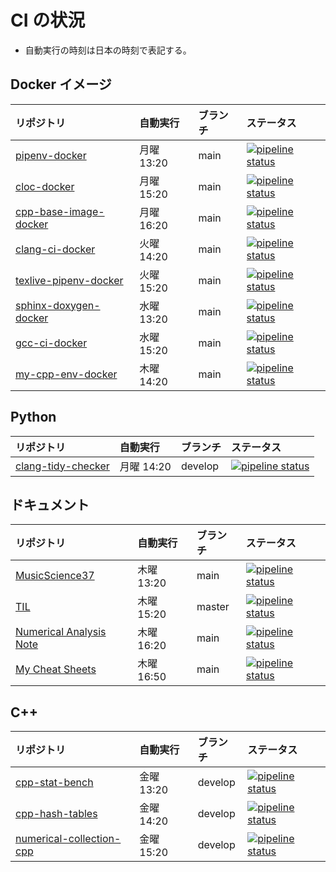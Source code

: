 # CI の状況

- 自動実行の時刻は日本の時刻で表記する。

## Docker イメージ

| リポジトリ                                                                       | 自動実行   | ブランチ | ステータス                                                                                                                                                                     |
| :------------------------------------------------------------------------------- | :--------- | :------- | :----------------------------------------------------------------------------------------------------------------------------------------------------------------------------- |
| [pipenv-docker](https://gitlab.com/MusicScience37/pipenv-docker)                 | 月曜 13:20 | main     | [![pipeline status](https://gitlab.com/MusicScience37/pipenv-docker/badges/main/pipeline.svg)](https://gitlab.com/MusicScience37/pipenv-docker/-/commits/main)                 |
| [cloc-docker](https://gitlab.com/MusicScience37/cloc-docker)                     | 月曜 15:20 | main     | [![pipeline status](https://gitlab.com/MusicScience37/cloc-docker/badges/main/pipeline.svg)](https://gitlab.com/MusicScience37/cloc-docker/-/commits/main)                     |
| [cpp-base-image-docker](https://gitlab.com/MusicScience37/cpp-base-image-docker) | 月曜 16:20 | main     | [![pipeline status](https://gitlab.com/MusicScience37/cpp-base-image-docker/badges/main/pipeline.svg)](https://gitlab.com/MusicScience37/cpp-base-image-docker/-/commits/main) |
| [clang-ci-docker](https://gitlab.com/MusicScience37/clang-ci-docker)             | 火曜 14:20 | main     | [![pipeline status](https://gitlab.com/MusicScience37/clang-ci-docker/badges/main/pipeline.svg)](https://gitlab.com/MusicScience37/clang-ci-docker/-/commits/main)             |
| [texlive-pipenv-docker](https://gitlab.com/MusicScience37/texlive-pipenv-docker) | 火曜 15:20 | main     | [![pipeline status](https://gitlab.com/MusicScience37/texlive-pipenv-docker/badges/main/pipeline.svg)](https://gitlab.com/MusicScience37/texlive-pipenv-docker/-/commits/main) |
| [sphinx-doxygen-docker](https://gitlab.com/MusicScience37/sphinx-doxygen-docker) | 水曜 13:20 | main     | [![pipeline status](https://gitlab.com/MusicScience37/sphinx-doxygen-docker/badges/main/pipeline.svg)](https://gitlab.com/MusicScience37/sphinx-doxygen-docker/-/commits/main) |
| [gcc-ci-docker](https://gitlab.com/MusicScience37/gcc-ci-docker)                 | 水曜 15:20 | main     | [![pipeline status](https://gitlab.com/MusicScience37/gcc-ci-docker/badges/main/pipeline.svg)](https://gitlab.com/MusicScience37/gcc-ci-docker/-/commits/main)                 |
| [my-cpp-env-docker](https://gitlab.com/MusicScience37/my-cpp-env-docker)         | 木曜 14:20 | main     | [![pipeline status](https://gitlab.com/MusicScience37/my-cpp-env-docker/badges/main/pipeline.svg)](https://gitlab.com/MusicScience37/my-cpp-env-docker/-/commits/main)         |

## Python

| リポジトリ                                                                 | 自動実行   | ブランチ | ステータス                                                                                                                                                                     |
| :------------------------------------------------------------------------- | :--------- | :------- | :----------------------------------------------------------------------------------------------------------------------------------------------------------------------------- |
| [clang-tidy-checker](https://gitlab.com/MusicScience37/clang-tidy-checker) | 月曜 14:20 | develop  | [![pipeline status](https://gitlab.com/MusicScience37/clang-tidy-checker/badges/develop/pipeline.svg)](https://gitlab.com/MusicScience37/clang-tidy-checker/-/commits/develop) |

## ドキュメント

| リポジトリ                                                                           | 自動実行   | ブランチ | ステータス                                                                                                                                                                         |
| :----------------------------------------------------------------------------------- | :--------- | :------- | :--------------------------------------------------------------------------------------------------------------------------------------------------------------------------------- |
| [MusicScience37](https://gitlab.com/MusicScience37/MusicScience37)                   | 木曜 13:20 | main     | [![pipeline status](https://gitlab.com/MusicScience37/MusicScience37/badges/main/pipeline.svg)](https://gitlab.com/MusicScience37/MusicScience37/-/commits/main)                   |
| [TIL](https://gitlab.com/MusicScience37/til)                                         | 木曜 15:20 | master   | [![pipeline status](https://gitlab.com/MusicScience37/til/badges/master/pipeline.svg)](https://gitlab.com/MusicScience37/til/-/commits/master)                                     |
| [Numerical Analysis Note](https://gitlab.com/MusicScience37/numerical-analysis-note) | 木曜 16:20 | main     | [![pipeline status](https://gitlab.com/MusicScience37/numerical-analysis-note/badges/main/pipeline.svg)](https://gitlab.com/MusicScience37/numerical-analysis-note/-/commits/main) |
| [My Cheat Sheets](https://gitlab.com/MusicScience37/my-cheat-sheets)                 | 木曜 16:50 | main     | [![pipeline status](https://gitlab.com/MusicScience37/my-cheat-sheets/badges/main/pipeline.svg)](https://gitlab.com/MusicScience37/my-cheat-sheets/-/commits/main)                 |

## C++

| リポジトリ                                                                             | 自動実行   | ブランチ | ステータス                                                                                                                                                                                 |
| :------------------------------------------------------------------------------------- | :--------- | :------- | :----------------------------------------------------------------------------------------------------------------------------------------------------------------------------------------- |
| [cpp-stat-bench](https://gitlab.com/MusicScience37/cpp-stat-bench)                     | 金曜 13:20 | develop  | [![pipeline status](https://gitlab.com/MusicScience37/cpp-stat-bench/badges/develop/pipeline.svg)](https://gitlab.com/MusicScience37/cpp-stat-bench/-/commits/develop)                     |
| [cpp-hash-tables](https://gitlab.com/MusicScience37/cpp-hash-tables)                   | 金曜 14:20 | develop  | [![pipeline status](https://gitlab.com/MusicScience37/cpp-hash-tables/badges/develop/pipeline.svg)](https://gitlab.com/MusicScience37/cpp-hash-tables/-/commits/develop)                   |
| [numerical-collection-cpp](https://gitlab.com/MusicScience37/numerical-collection-cpp) | 金曜 15:20 | develop  | [![pipeline status](https://gitlab.com/MusicScience37/numerical-collection-cpp/badges/develop/pipeline.svg)](https://gitlab.com/MusicScience37/numerical-collection-cpp/-/commits/develop) |
